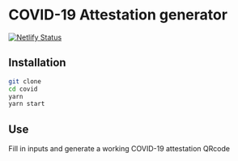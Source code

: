 # COVID-19 Attestation generator

[![Netlify Status](https://api.netlify.com/api/v1/badges/d9dfc98d-01dc-4426-a212-976feaf203f3/deploy-status)](https://app.netlify.com/sites/unruffled-raman-fee1d9/deploys)

## Installation

```sh
git clone 
cd covid
yarn
yarn start
```

## Use

Fill in inputs and generate a working COVID-19 attestation QRcode
